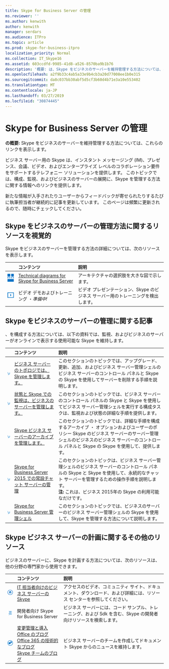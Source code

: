 ```yaml
---
title: Skype for Business Server の管理
ms.reviewer: ''
ms.author: kenwith
author: kenwith
manager: serdars
ms.audience: ITPro
ms.topic: article
ms.prod: skype-for-business-itpro
localization_priority: Normal
ms.collection: IT_Skype16
ms.assetid: 603ccdfd-9985-41d8-a526-8570ba9b1b76
description: '概要: は、Skype をビジネスのサーバーを維持管理する方法については、これらのリンクを表示します。'
ms.openlocfilehash: a2f9b33c4ab5a33e9b4cb3a20d77008ee1b0e315
ms.sourcegitcommit: da8c037bb30abf5d5cf3b60d4b71e3a10e553402
ms.translationtype: MT
ms.contentlocale: ja-JP
ms.lasthandoff: 03/27/2019
ms.locfileid: "30874445"
---
```

# <a name="manage-skype-for-business-server"></a>Skype for Business Server の管理 

**の概要:** Skype をビジネスのサーバーを維持管理する方法については、これらのリンクを表示します。
  
ビジネス サーバー用の Skype は、インスタント メッセージング (IM)、プレゼンス、会議、ビデオ、およびエンタープライズ レベルのコラボレーション要件をサポートするテレフォニー ソリューションを提供します。 このトピックでは、構成、監視、およびビジネスのサーバーの展開に、Skype を管理する方法に関する情報へのリンクを提供します。 
  
新たな情報が入手されたりユーザーからフィードバックが寄せられたりするたびに執筆担当者が継続的に記事を更新しています。 このページは頻繁に更新されるので、随時にチェックしてください。

## <a name="visual-resources-about-how-to-manage-skype-for-business-server"></a>Skype をビジネスのサーバーの管理方法に関するリソースを視覚的

Skype をビジネスのサーバーを管理する方法の詳細については、次のリソースを表示します。
  
||**コンテンツ**|**説明**|
|:-----|:-----|:-----|
|![技術図面のアイコン](../media/87de0d09-77fd-46f2-b9f6-99a7998fd332.png)|[Technical diagrams for Skype for Business Server](../technical-diagrams.md) <br/> |アーキテクチャの選択肢を大きな図で示します。  <br/> |
|![ビデオのアイコン](../media/143e0d86-1c68-482a-9bf9-93e7966acca0.png)|ビデオ デモおよびトレーニング ・*準備中!*  <br/> |ビデオ プレゼンテーション、Skype のビジネス サーバー用のトレーニングを検出します。  <br/> |
   
##  <a name="articles-about-managing-skype-for-business-server"></a>Skype をビジネスのサーバーの管理に関する記事

、を構成する方法については、以下の資料では、監視、およびビジネスのサーバーがオンラインで表示する使用可能な Skype を維持します。 
  
||**コンテンツ**|**説明**|
|:-----|:-----|:-----|
|![数字による "方法" のアイコン](../media/d73b5029-a6ba-4abd-9197-d8151dabf56e.png)|[ビジネス サーバーのトポロジでは、Skype を管理します。](topology/topology.md) <br/> |このセクションのトピックでは、アップグレード、更新、追加、およびビジネス サーバー管理シェルのビジネス サーバーのコントロール パネルと Skype の Skype を使用してサーバーを削除する手順を説明します。  <br/> |
|![数字による "方法" のアイコン](../media/d73b5029-a6ba-4abd-9197-d8151dabf56e.png)|[状態と Skype での監視は、ビジネスのサーバーを管理します。](health-and-monitoring/health-and-monitoring.md) <br/> |このセクションのトピックでは、ビジネス サーバーのコントロール パネルの Skype と Skype を使用してビジネス サーバー管理シェルを実行する構成タスクは、監視および状態の詳細な手順を提供します。  <br/> |
|![数字による "方法" のアイコン](../media/d73b5029-a6ba-4abd-9197-d8151dabf56e.png)|[Skype ビジネス サーバーのアーカイブを管理します。](archiving/archiving.md) <br/> |このセクションのトピックでは、詳細な手順を構成するアーカイブ ・ オプションおよびユーザーのポリシー Skype のビジネス サーバーのサーバー管理シェルのビジネスのビジネス サーバーのコントロール パネルと Skype の Skype を使用して、提供します。  <br/> |
|![数字による "方法" のアイコン](../media/d73b5029-a6ba-4abd-9197-d8151dabf56e.png)|[Skype for Business Server 2015 での常設チャット サーバーの管理](persistent-chat/persistent-chat.md) <br/> |このセクションのトピックは、ビジネス サーバー管理シェルのビジネス サーバーのコントロール パネルの Skype と Skype を使用して、永続的なチャット サーバーを管理するための操作手順を説明します。  <br/> **注:** これは、ビジネス 2015年の Skype の利用可能なだけです。|
|![数字による "方法" のアイコン](../media/d73b5029-a6ba-4abd-9197-d8151dabf56e.png)|[Skype for Business Server 管理シェル](management-shell.md) <br/> |このセクションのトピックでは、ビジネスのサーバーのビジネス サーバー管理シェルの Skype を使用して、Skype を管理する方法について説明します。  <br/> |
   
## <a name="additional-resources-about-planning-for-skype-for-business-server"></a>Skype ビジネス サーバーの計画に関するその他のリソース

ビジネスのサーバーに、Skype を計画する方法については、次のリソースは、他の分野の専門家から使用できます。 
  
||**コンテンツ**|**説明**|
|:-----|:-----|:-----|
|![ドキュメントのアイコン](../media/4eff581b-890b-46cb-8224-a4122137d27e.png)|[IT 担当者向けのビジネス サーバーの Skype](https://go.microsoft.com/fwlink/p/?LinkId=527960) <br/> |アクセスのビデオ、コミュニティ サイト、ドキュメント、ダウンロード、および詳細には、リソース センターを参照してください。 |
|![開発者向けコンテンツのアイコン](../media/3626138a-2778-407e-911f-a0dcbdc36684.png)|開発者向け Skype for Business Server  <br/> |ビジネス サーバーには、コード サンプル、トレーニング、および Sdk を含む、Skype の開発者向けリソースを検索します。 |
|![ニュース、ブログなどのアイコン](../media/ac692cb8-7db8-4810-b53f-1bc88b1e4cac.png)|[変更管理と導入](https://go.microsoft.com/fwlink/p/?LinkId=532796) <br/> [Office のブログ](https://go.microsoft.com/fwlink/p/?LinkId=528899) <br/> [Office 365 の技術的なブログ](https://go.microsoft.com/fwlink/p/?LinkId=532798.aspx) <br/> [Skype チームのブログ](https://go.microsoft.com/fwlink/p/?LinkId=532818) <br/> |ビジネス サーバーのチームを作成してドキュメント Skype からのニュースを維持します。  |
   

